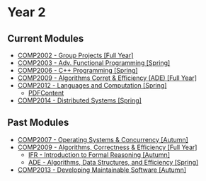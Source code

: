 # Year 2

## Current Modules
- [COMP2002 - Group Projects [Full Year]](2002/00.md)
- [COMP2003 - Adv. Functional Programming [Spring]](2003/00.md)
- [COMP2006 - C++ Programming [Spring]](2006/00.md)
- [COMP2009 - Algorithms Corret & Efficiency (ADE) [Full Year]](2009/ADE/00.md)
- [COMP2012 - Languages and Computation [Spring]](2012/00.md)
	- [PDFContent](_resources/content/g52lac-notes.pdf)
- [COMP2014 - Distributed Systems [Spring]](2014/00.md)

## Past Modules
- [COMP2007 - Operating Systems & Concurrency [Autumn]](2007/00.md)
- [COMP2009 - Algorithms, Correctness & Efficiency [Full Year]](2009/00.md)
	- [IFR - Introduction to Formal Reasoning [Autumn]](2007/IFR/00.md)
	- [ADE - Algorithms, Data Structures, and Efficiency [Spring]](2007/ADE/00.md)
- [COMP2013 - Developing Maintainable Software [Autumn]](2013/00.md)

